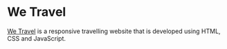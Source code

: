 # We Travel

[We Travel](https://wetravel-philippines.netlify.app/) is a responsive travelling website that is developed using HTML, CSS and JavaScript.
